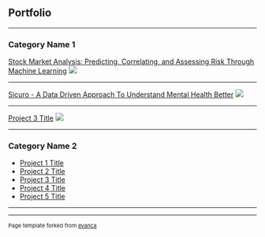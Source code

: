## Portfolio

---

### Category Name 1 

[Stock Market Analysis: Predicting, Correlating, and Assessing Risk Through Machine Learning](/Stock_market_analysis)
<img src="images/dummy_thumbnail.jpg?raw=true"/>

---
[Sicuro - A Data Driven Approach To Understand Mental Health Better](/Sicuro_Data_Analysis)
<img src="images/dummy_thumbnail.jpg?raw=true"/>

---
[Project 3 Title](http://example.com/)
<img src="images/dummy_thumbnail.jpg?raw=true"/>

---

### Category Name 2

- [Project 1 Title](http://example.com/)
- [Project 2 Title](http://example.com/)
- [Project 3 Title](http://example.com/)
- [Project 4 Title](http://example.com/)
- [Project 5 Title](http://example.com/)

---




---
<p style="font-size:11px">Page template forked from <a href="https://github.com/evanca/quick-portfolio">evanca</a></p>
<!-- Remove above link if you don't want to attibute -->
